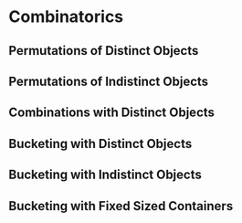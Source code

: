 # Combinatorics

## Permutations of Distinct Objects


## Permutations of Indistinct Objects


## Combinations with Distinct Objects


## Bucketing with Distinct Objects


## Bucketing with Indistinct Objects


## Bucketing with Fixed Sized Containers
